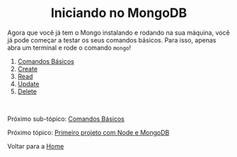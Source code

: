 <h1 align="center" id="iniciando-mongo">Iniciando no MongoDB</h1>

Agora que você já tem o Mongo instalando e rodando na sua máquina, você já pode começar a testar os seus comandos básicos. Para isso, apenas abra um terminal e rode o comando `mongo`!

1. <a href="3-1-basicos.md#basic">Comandos Básicos</a>
2. <a href="3-2-create.md#create">Create</a>
3. <a href="3-3-read.md#read">Read</a>
4. <a href="3-4-update.md#update">Update</a>
5. <a href="3-5-delete.md#delete">Delete</a>

<br/>

Próximo sub-tópico: <a href="3-1-basicos.md#basic">Comandos Básicos</a>

Próximo tópico: <a href="4-primeiro-projeto.md#primeiro-projeto">Primeiro projeto com Node e MongoDB</a>

Voltar para a <a href="../README.md#readme">Home</a>
